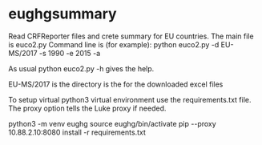 # eughgsummary
Read CRFReporter files and crete summary for EU countries.
The main file is euco2.py
Command line is (for example):
python euco2.py -d EU-MS/2017 -s 1990 -e 2015 -a 

As usual python euco2.py -h gives the help.

EU-MS/2017 is the directory is the for the downloaded excel files

To setup virtual python3 virtual environment use the requirements.txt file.
The proxy option tells the Luke proxy if needed.

python3 -m venv eughg
source eughg/bin/activate
pip --proxy 10.88.2.10:8080 install -r requirements.txt

